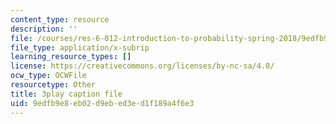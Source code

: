```yaml
---
content_type: resource
description: ''
file: /courses/res-6-012-introduction-to-probability-spring-2018/9edfb9e8eb02d9ebed3ed1f189a4f6e3_wTKRruMNOHw.srt
file_type: application/x-subrip
learning_resource_types: []
license: https://creativecommons.org/licenses/by-nc-sa/4.0/
ocw_type: OCWFile
resourcetype: Other
title: 3play caption file
uid: 9edfb9e8-eb02-d9eb-ed3e-d1f189a4f6e3
---
```

